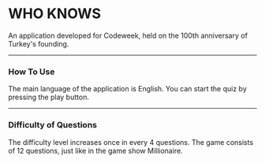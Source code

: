 # WHO KNOWS

An application developed for Codeweek, held on the 100th anniversary of Turkey's founding.

---
### How To Use

The main language of the application is English. You can start the quiz by pressing the play button.

---

### Difficulty of Questions
The difficulty level increases once in every 4 questions. The game consists of 12 questions, just like in the game show Millionaire.
